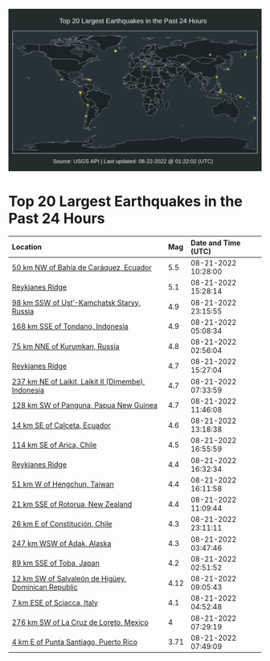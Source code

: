 ![Map](./map.png)

# Top 20 Largest Earthquakes in the Past 24 Hours

| Location | Mag | Date and Time (UTC) |
|:---|:---|:---|
| [50 km NW of Bahía de Caráquez, Ecuador](https://earthquake.usgs.gov/earthquakes/eventpage/us6000icif) | 5.5 | 08-21-2022 10:28:00 |
| [Reykjanes Ridge](https://earthquake.usgs.gov/earthquakes/eventpage/us6000icjp) | 5.1 | 08-21-2022 15:28:14 |
| [98 km SSW of Ust’-Kamchatsk Staryy, Russia](https://earthquake.usgs.gov/earthquakes/eventpage/us6000icll) | 4.9 | 08-21-2022 23:15:55 |
| [168 km SSE of Tondano, Indonesia](https://earthquake.usgs.gov/earthquakes/eventpage/us6000ich5) | 4.9 | 08-21-2022 05:08:34 |
| [75 km NNE of Kurumkan, Russia](https://earthquake.usgs.gov/earthquakes/eventpage/us6000icgs) | 4.8 | 08-21-2022 02:56:04 |
| [Reykjanes Ridge](https://earthquake.usgs.gov/earthquakes/eventpage/us6000icjm) | 4.7 | 08-21-2022 15:27:04 |
| [237 km NE of Laikit, Laikit II (Dimembe), Indonesia](https://earthquake.usgs.gov/earthquakes/eventpage/us6000ichr) | 4.7 | 08-21-2022 07:33:59 |
| [128 km SW of Panguna, Papua New Guinea](https://earthquake.usgs.gov/earthquakes/eventpage/us6000icir) | 4.7 | 08-21-2022 11:46:08 |
| [14 km SE of Calceta, Ecuador](https://earthquake.usgs.gov/earthquakes/eventpage/us6000icj1) | 4.6 | 08-21-2022 13:18:38 |
| [114 km SE of Arica, Chile](https://earthquake.usgs.gov/earthquakes/eventpage/us6000icjy) | 4.5 | 08-21-2022 16:55:59 |
| [Reykjanes Ridge](https://earthquake.usgs.gov/earthquakes/eventpage/us6000icjw) | 4.4 | 08-21-2022 16:32:34 |
| [51 km W of Hengchun, Taiwan](https://earthquake.usgs.gov/earthquakes/eventpage/us6000icjt) | 4.4 | 08-21-2022 16:11:58 |
| [21 km SSE of Rotorua, New Zealand](https://earthquake.usgs.gov/earthquakes/eventpage/us6000icik) | 4.4 | 08-21-2022 11:09:44 |
| [26 km E of Constitución, Chile](https://earthquake.usgs.gov/earthquakes/eventpage/us6000iclk) | 4.3 | 08-21-2022 23:11:11 |
| [247 km WSW of Adak, Alaska](https://earthquake.usgs.gov/earthquakes/eventpage/us6000icgw) | 4.3 | 08-21-2022 03:47:46 |
| [89 km SSE of Toba, Japan](https://earthquake.usgs.gov/earthquakes/eventpage/us6000icgr) | 4.2 | 08-21-2022 02:51:52 |
| [12 km SW of Salvaleón de Higüey, Dominican Republic](https://earthquake.usgs.gov/earthquakes/eventpage/pr2022233001) | 4.12 | 08-21-2022 09:05:43 |
| [7 km ESE of Sciacca, Italy](https://earthquake.usgs.gov/earthquakes/eventpage/us6000ich3) | 4.1 | 08-21-2022 04:52:48 |
| [276 km SW of La Cruz de Loreto, Mexico](https://earthquake.usgs.gov/earthquakes/eventpage/us6000ichm) | 4 | 08-21-2022 07:29:19 |
| [4 km E of Punta Santiago, Puerto Rico](https://earthquake.usgs.gov/earthquakes/eventpage/pr2022233000) | 3.71 | 08-21-2022 07:49:09 |
